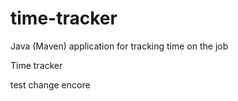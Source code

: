 # time-tracker
Java (Maven) application for tracking time on the job

Time tracker

test change
encore
